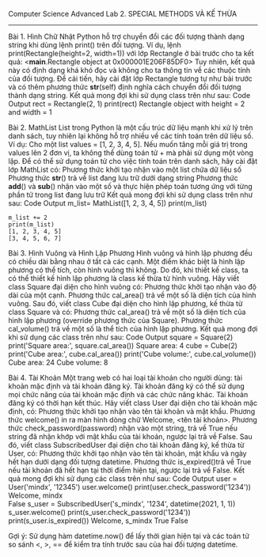 Computer Science Advanced
Lab 2. SPECIAL METHODS VÀ KẾ THỪA

--------------------------------------------

Bài 1. Hình Chữ Nhật
    Python hỗ trợ chuyển đổi các đối tượng thành dạng string khi dùng lệnh print() trên đối tượng.
    Ví dụ, lệnh print(Rectangle(height=2, width=1)) với lớp Rectangle ở bài trước cho ta kết quả:
    <__main__.Rectangle object at 0x000001E206F85DF0>
    Tuy nhiên, kết quả này có định dạng khá khó đọc và không cho ta thông tin về các thuộc tính của đối tượng.
    Để cải tiến, hãy cài đặt lớp Rectangle tương tự như bài trước và có thêm phương thức __str__(self) định nghĩa cách chuyển đổi đối tượng thành dạng string.
    Kết quả mong đợi khi sử dụng class trên như sau:
    Code
    Output
    rect = Rectangle(2, 1)
    print(rect)
    Rectangle object with height = 2 and width = 1

Bài 2. MathList
    List trong Python là một cấu trúc dữ liệu mạnh khi xử lý trên danh sách, tuy nhiên lại không hỗ trợ nhiều về các tính toán trên dữ liệu số.
    Ví dụ: Cho một list values = [1, 2, 3, 4, 5]. Nếu muốn tăng mỗi giá trị trong values lên 2 đơn vị, ta không thể dùng toán tử + mà phải sử dụng một vòng lặp.
    Để có thể sử dụng toán tử cho việc tính toán trên danh sách, hãy cài đặt lớp MathList có:
    Phương thức khởi tạo nhận vào một list chứa dữ liệu số
    Phương thức __str__() trả về list đang lưu trữ dưới dạng string
    Phương thức __add__() và __sub__() nhận vào một số và thực hiện phép toán tương ứng với từng phần tử trong list đang lưu trữ
    Kết quả mong đợi khi sử dụng class trên như sau:
    Code
    Output
    m_list= MathList([1, 2, 3, 4, 5])
    print(m_list)

    m_list += 2
    print(m_list)
    [1, 2, 3, 4, 5]
    [3, 4, 5, 6, 7]

Bài 3. Hình Vuông và Hình Lập Phương
    Hình vuông và hình lập phương đều có chiều dài bằng nhau ở tất cả các cạnh. Một điểm khác biệt là hình lập phương có thể tích, còn hình vuông thì không. Do đó, khi thiết kế class, ta có thể thiết kế hình lập phương là class kế thừa từ hình vuông.
    Hãy viết class Square đại diện cho hình vuông có:
    Phương thức khởi tạo nhận vào độ dài của một cạnh.
    Phương thức cal_area() trả về một số là diện tích của hình vuông.
    Sau đó, viết class Cube đại diện cho hình lập phương, kế thừa từ class Square và có:
    Phương thức cal_area() trả về một số là diện tích của hình lập phương (override phương thức của Square).
    Phương thức cal_volume() trả về một số là thể tích của hình lập phương.
    Kết quả mong đợi khi sử dụng các class trên như sau:
    Code
    Output
    square = Square(2)
    print('Square area:', square.cal_area())
    Square area: 4
    cube = Cube(2)
    print('Cube area:', cube.cal_area())
    print('Cube volume:', cube.cal_volume())
    Cube area: 24
    Cube volume: 8

Bài 4. Tài Khoản
    Một trang web có hai loại tài khoản cho người dùng: tài khoản mặc định và tài khoản đăng ký.
    Tài khoản đăng ký có thể sử dụng mọi chức năng của tài khoản mặc định và các chức năng khác.
    Tài khoản đăng ký có thời hạn kết thúc.
    Hãy viết class User đại diện cho tài khoản mặc định, có:
    Phương thức khởi tạo nhận vào tên tài khoản và mật khẩu.
    Phương thức welcome() in ra màn hình dòng chữ Welcome, <tên tài khoản>.
    Phương thức check_password(password) nhận vào một string, trả về True nếu string đã nhận khớp với mật khẩu của tài khoản, ngược lại trả về False.
    Sau đó, viết class SubscribedUser đại diện cho tài khoản đăng ký, kế thừa từ User, có:
    Phương thức khởi tạo nhận vào tên tài khoản, mật khẩu và ngày hết hạn dưới dạng đối tượng datetime.
    Phương thức is_expired()trả về True nếu tài khoản đã hết hạn tại thời điểm hiện tại, ngược lại trả về False.
    Kết quả mong đợi khi sử dụng các class trên như sau:
    Code
    Output
    user = User('mindx', '12345')
    user.welcome()
    print(user.check_password('1234'))
    Welcome, mindx  
    False
    s_user = SubscribedUser('s_mindx', '1234', datetime(2021, 1, 1))
    s_user.welcome()
    print(s_user.check_password('1234'))
    print(s_user.is_expired())
    Welcome, s_mindx
    True
    False

Gợi ý: Sử dụng hàm datetime.now() để lấy thời gian hiện tại và các toán tử so sánh <, >, == để kiểm tra tính trước sau của hai đối tượng datetime.
